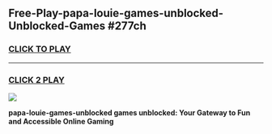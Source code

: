 
## Free-Play-papa-louie-games-unblocked-Unblocked-Games #277ch
<h3>
<a href="https://news.freeplayer.one?title=papa-louie-games-unblocked&ref=8M">CLICK TO PLAY</a></h3>
<hr>

<h3>
<a href="https://news.freeplayer.one?title=papa-louie-games-unblocked&ref=8M">CLICK 2 PLAY</a>
  
</h3>

<a href="https://news.freeplayer.one?title=papa-louie-games-unblocked&ref=8M"><img src="https://clearcache.store/games.png"></a>


**papa-louie-games-unblocked games unblocked: Your Gateway to Fun and Accessible Online Gaming**

